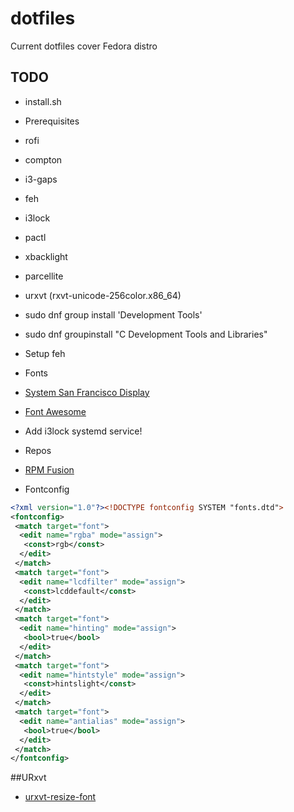 # dotfiles
Current dotfiles cover Fedora distro

## TODO
* install.sh
* Prerequisites
 * rofi
 * compton
 * i3-gaps
 * feh
 * i3lock
 * pactl
 * xbacklight
 * parcellite
 * urxvt (rxvt-unicode-256color.x86_64)
 * sudo dnf group install 'Development Tools'
 * sudo dnf groupinstall "C Development Tools and Libraries"
* Setup feh
* Fonts
 * [System San Francisco Display](https://github.com/supermarin/YosemiteSanFranciscoFont)
 * [Font Awesome](https://fortawesome.github.io/Font-Awesome/)   
* Add i3lock systemd service!
* Repos
 * [RPM Fusion](http://rpmfusion.org/Configuration/)

* Fontconfig
```xml
<?xml version="1.0"?><!DOCTYPE fontconfig SYSTEM "fonts.dtd">
<fontconfig>
 <match target="font">
  <edit name="rgba" mode="assign">
   <const>rgb</const>
  </edit>
 </match>
 <match target="font">
  <edit name="lcdfilter" mode="assign">
   <const>lcddefault</const>
  </edit>
 </match>
 <match target="font">
  <edit name="hinting" mode="assign">
   <bool>true</bool>
  </edit>
 </match>
 <match target="font">
  <edit name="hintstyle" mode="assign">
   <const>hintslight</const>
  </edit>
 </match>
 <match target="font">
  <edit name="antialias" mode="assign">
   <bool>true</bool>
  </edit>
 </match>
</fontconfig>
```

##URxvt
* [urxvt-resize-font](https://github.com/simmel/urxvt-resize-font)
